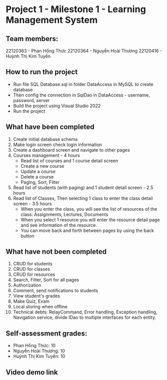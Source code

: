 # Project 1 - Milestone 1 - Learning Management System

## Team members: 
22120363 - Phan Hồng Thức
22120364 - Nguyễn Hoài Thương
22120416 - Huỳnh Thị Kim Tuyền

## How to run the project
- Run file SQL Database.sql in folder DataAccess in MySQL to create database
- Then config the connection in SqlDao in DataAccess - username, password, server
- Build the project using Visual Studio 2022 
- Run the project

## What have been completed
1. Create initial database schema
2. Make login screen check login information
3. Create a dashboard screen and navigate to other pages
4. Courses management - 4 hours
    - Read list of courses and 1 course detail screen
    - Create a new course
    - Update a course
    - Delete a course
    - Paging, Sort, Filter
5. Read list of students (with paging) and 1 student detail screen - 2.5 hours
6. Read list of Classes, Then selecting 1 class to enter the class detail screen - 3.5 hours
    - When you enter the class, you will see the list of resources of the class: Assignments, Lectures, Documents
    - When you select 1 resource you will enter the resource detail page and see information of the resource. 
    - You can move back and forth between pages by using the back button

## What have not been completed
1. CRUD for students
2. CRUD for classes
3. CRUD for resources
4. Search, Filter, Sort for all pages
5. Authorization
6. Comment, send notifications to students
7. View student's grades
8. Make Quiz, Exam
9. Local storing when offline
10. Technical debts: RelayCommand, Error handling, Exception handling, Navigation service, divide IDao to multiple interfaces for each entity.

## Self-assessment grades:
- Phan Hồng Thức: 10
- Nguyễn Hoài Thương: 10
- Huỳnh Thị Kim Tuyền: 10

## Video demo link
    
